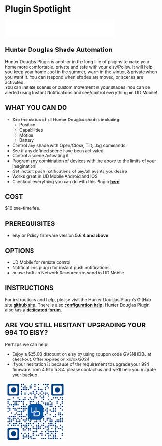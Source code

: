 # Plugin Spotlight

![HunterDouglasLogo](logo-desktop.svg "HunterDouglas")

## Hunter Douglas Shade Automation

Hunter Douglas Plugin is another in the long line of plugins to make your home
more comfortable, private and safe with your eisy/Polisy. It will help you keep
your home cool in the summer, warm in the winter, & private when you want it.
You can respond when shades are moved, or scenes are activated.  
You can initiate scenes or custom movement in your shades.
You can be alerted using Instant Notifications and see/control everything on UD Mobile!

## WHAT YOU CAN DO

- See the status of all Hunter Douglas shades including:
  - Position
  - Capabilities
  - Motion
  - Battery
- Control any shade with Open/Close, Tilt, Jog commands
- See if any defined scene have been activated
- Control a scene Activating it
- Program any combination of devices with the above to the limits of your imagination!
- Get instant push notifications of any/all events you desire
- Works great in UD Mobile Android and iOS
- Checkout everything you can do with this Plugin **[here](screenshots.md)**

## COST

$10 one-time fee.

## PREREQUISITES

- eisy or Polisy firmware version **5.6.4 and above**

## OPTIONS

- UD Mobile for remote control
- Notifications plugin for instant push notifications
- or use built-in Network Resources to send to UD Mobile

## INSTRUCTIONS

For instructions and help, please visit the Hunter Douglas Plugin’s GitHub site
**[github site](https://github.com/sejgit/udi-hunterdouglas-pg3 "udi-hunterdouglas-pg3")**.
There is also
**[configuration help](https://github.com/sejgit/udi-hunterdouglas-pg3/blob/master/POLYGLOT_CONFIG.md)**.
Hunter Douglas Plugin also has a
**[dedicated forum](https://forum.universal-devices.com/forum/439-hunter-douglas/)**.

## ARE YOU STILL HESITANT UPGRADING YOUR 994 TO EISY?

Perhaps we can help!

- Enjoy a $25.00 discount on eisy by using coupon code GVSNHDBJ at checkout.
Offer expires on xx/xx/2024
- If your hesitation is because of the requirement to upgrade your 994 firmware
from 4.9 to 5.3.4, please contact us and we’ll help you migrate your backup

![Get UD Mobile!](200px-Udm_qr_code.png "Get UD Mobile!")
